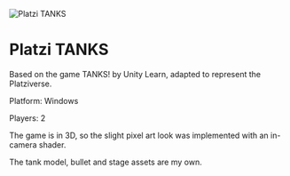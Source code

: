 ![Platzi TANKS](https://img.itch.zone/aW1hZ2UvMTU1Mjk0Ny85MDY1ODY5LnBuZw==/original/YoMJvc.png)
# Platzi TANKS

Based on the game TANKS! by Unity Learn, adapted to represent the Platziverse.

Platform: Windows

Players: 2

The game is in 3D, so the slight pixel art look was implemented with an in-camera shader.

The tank model, bullet and stage assets are my own.
